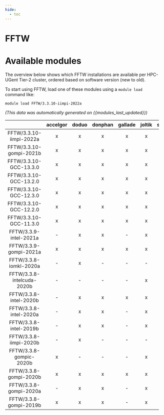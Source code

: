 ```yaml
---
hide:
  - toc
---
```


FFTW
====

# Available modules


The overview below shows which FFTW installations are available per HPC-UGent Tier-2 cluster, ordered based on software version (new to old).

To start using FFTW, load one of these modules using a `module load` command like:

```shell
module load FFTW/3.3.10-iimpi-2022a
```

*(This data was automatically generated on {{modules_last_updated}})*  

| |accelgor|doduo|donphan|gallade|joltik|shinx|skitty|
| :---: | :---: | :---: | :---: | :---: | :---: | :---: | :---: |
|FFTW/3.3.10-iimpi-2022a|x|x|x|x|x|-|-|
|FFTW/3.3.10-gompi-2021b|x|x|x|x|x|-|-|
|FFTW/3.3.10-GCC-13.3.0|x|x|x|x|x|x|x|
|FFTW/3.3.10-GCC-13.2.0|x|x|x|x|x|x|x|
|FFTW/3.3.10-GCC-12.3.0|x|x|x|x|x|x|x|
|FFTW/3.3.10-GCC-12.2.0|x|x|x|x|x|x|-|
|FFTW/3.3.10-GCC-11.3.0|x|x|x|x|x|x|-|
|FFTW/3.3.9-intel-2021a|-|x|x|-|x|-|-|
|FFTW/3.3.9-gompi-2021a|x|x|x|x|x|-|-|
|FFTW/3.3.8-iomkl-2020a|-|x|-|-|-|-|-|
|FFTW/3.3.8-intelcuda-2020b|-|-|-|-|x|-|-|
|FFTW/3.3.8-intel-2020b|-|x|x|x|x|-|-|
|FFTW/3.3.8-intel-2020a|-|x|x|-|x|-|-|
|FFTW/3.3.8-intel-2019b|-|x|x|-|x|-|-|
|FFTW/3.3.8-iimpi-2020b|-|x|-|-|-|-|-|
|FFTW/3.3.8-gompic-2020b|x|-|-|-|x|-|-|
|FFTW/3.3.8-gompi-2020b|x|x|x|x|x|-|-|
|FFTW/3.3.8-gompi-2020a|-|x|x|-|x|-|-|
|FFTW/3.3.8-gompi-2019b|x|x|x|-|x|-|-|
